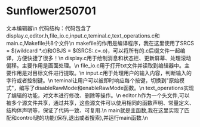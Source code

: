 # Sunflower250701
文本编辑器\n
代码结构：代码包含了display.c,editor.h,file_io.c,input.c,teminal.c,text_operations.c和main.c,Makefile共8个文件\n
makefile的作用是编译程序，我在这里使用了SRCS = $(wildcard *.c)和OBJS = $(SRCS:.c=.o)，可以将所有的.c后缀文件一起编译，方便快捷了很多！\n
display.c用于绘制消息和状态栏、更新屏幕、处理滚动偏移。主要作用是画面处理。\n
file_io.c用于打开txt文件并读取到编辑器中。主要作用是对目标文件进行提取。\n
input.c用于处理用户的输入内容，判断输入的字符或者控制键。\n
teminal让用户可以被即时响应每个按键，切换到"原始模式"，编写了disableRawMode和enableRawMode函数。\n
text_operations实现了编辑的功能，对文本进行修改、删除等操作。\n
editor.h作为一个头文件,可以被多个源文件共享，通过共享，这些源文件可以使用相同的函数声明、常量定义、结构体声明等，保证了代码一致、可复用.\n
main就是主函数,我在这里实现了匹配和control键的功能(保存,退出或者搜索),并运行main函数.\n
